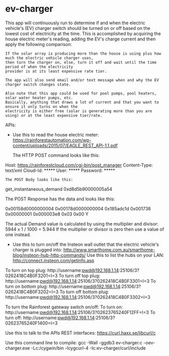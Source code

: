 # ev-charger

This app will continuously run to determine if and when the electric vehicle's (EV) charger switch should be turned on or off based on the lowest cost of electricity at the time. This is accomplished by acquiring the house electric meter's reading, adding the EV's charge current and then apply the following comparison:

	If the solar array is producing more than the house is using plus how much the electric vehicle charger uses,
	then turn the charger on, else, turn it off and wait until the time period of when the electricity
	provider is at its least expensive rate tier.
	
	The app will also send email and/or text message when and why the EV charger switch changes state.
	
	Also note that this app could be used for pool pumps, pool heaters, solar water heater pumps, etc.
	Basically, anything that draws a lot of current and that you want to ensure it only turns on when the
	electricity is either free (solar is generating more than you are using) or at the least expensive tier/rate.

APIs:

* Use this to read the house electric meter:
https://rainforestautomation.com/wp-content/uploads/2015/07/EAGLE_REST_API-1.1.pdf

	The HTTP POST command looks like this:

Host: https://rainforestcloud.com/cgi-bin/post_manager
Content-Type: text/xml
Cloud-Id: *****
User: *****
Password: *****

	The POST Body looks like this:

<Command>
<Name>get_instantaneous_demand</Name>
<MacId>0xd8d5b90000005a54</MacId>
</Command>

   The POST Response has the data and looks like this:

<InstantaneousDemand>
<DeviceMacId>0x00158d0000000004</DeviceMacId>
<MeterMacId>0x00178d0000000004</MeterMacId>
<TimeStamp>0x185adc1d</TimeStamp>
<Demand>0x001738</Demand>
<Multiplier>0x00000001</Multiplier>
<Divisor>0x000003e8</Divisor>
<DigitsRight>0x03</DigitsRight>
<DigitsLeft>0x00</DigitsLeft>
<SuppressLeadingZero>Y</SuppressLeadingZero>
</InstantaneousDemand>

   The actual Demand value is calculated by using the multiplier and divisor:
   5944 x 1 / 1000 = 5.944
   If the multiplier or divisor is zero then use a value of one instead.

* Use this to turn on/off the Insteon wall outlet that the electric vehicle's charger is plugged into:
http://www.smarthome.com.au/smarthome-blog/insteon-hub-http-commands/
Use this to list the hubs on your LAN: http://connect.insteon.com/getinfo.asp

To turn on top plug:     http://username:pwd@192.168.1.14:25106/3?0262418C4B0F3201=I=3
To turn off top plug:    http://username:pwd@192.168.1.14:25106/3?0262418C4B0F3301=I=3
To turn on bottom plug:  http://username:pwd@192.168.1.14:25106/3?0262418C4B0F3202=I=3
To turn off bottom plug: http://username:pwd@192.168.1.14:25106/3?0262418C4B0F3302=I=3

To turn the Rainforest gateway switch on/off:
To turn on:  http://username:pwd@192.168.1.14:25106/3?02623765240F12FF=I=3
To turn off: http://username:pwd@192.168.1.14:25106/3?02623765240F1400=I=3

Use this to talk to the APIs REST interfaces: https://curl.haxx.se/libcurl/c

Use this command line to compile:
gcc -Wall -ggdb3 ev-charger.c -oev-charger.exe -Lc:/cygwin/bin -lcygcurl-4 -Ic:ev-charger/curl/include
